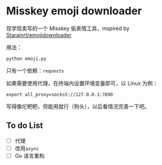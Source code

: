 # Misskey emoji downloader

现学现卖写的一个 Misskey 偷表情工具，inspired by [Starainrt/emojidownloader](https://github.com/Starainrt/emojidownloader)

用法：

```shell
python emoji.py
```

只有一个依赖：`requests`

如果需要使用代理，在终端内设置环境变量即可，以 Linux 为例：

```shell
export all_proxy=socks5://127.0.0.1:7890
```

写得像坨粑粑，但能用就行（狗头），以后看情况完善一下吧。

## To do List

- [ ] 代理
- [ ] 改用`async`
- [ ] Go 语言重构
